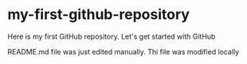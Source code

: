 # my-first-github-repository
Here is my first GitHub repository. Let's get started with GitHub

README.md file was just edited manually.  Thi file was modified locally
